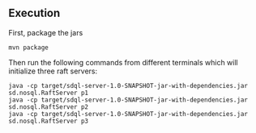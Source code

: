 ## Execution

First, package the jars
```
mvn package

```

Then run the following commands from different terminals which will initialize three raft servers:
```
java -cp target/sdql-server-1.0-SNAPSHOT-jar-with-dependencies.jar sd.nosql.RaftServer p1
java -cp target/sdql-server-1.0-SNAPSHOT-jar-with-dependencies.jar sd.nosql.RaftServer p2
java -cp target/sdql-server-1.0-SNAPSHOT-jar-with-dependencies.jar sd.nosql.RaftServer p3
```